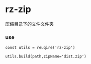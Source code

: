 # rz-zip
压缩目录下的文件文件夹

### use

```
const utils = reuqire('rz-zip')

utils.build(path,zipName='dist.zip')

```
